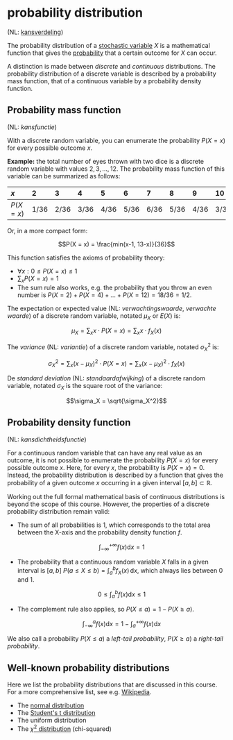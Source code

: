 # probability distribution

(NL: [kansverdeling](../nl/kansverdeling.md))

The probability distribution of a [stochastic variable](variable-random.md) $X$ is a mathematical function that gives the [probability](probability.md) that a certain outcome for $X$ can occur.

A distinction is made between *discrete* and *continuous* distributions. The probability distribution of a discrete variable is described by a probability mass function, that of a continuous variable by a probability density function.

## Probability mass function

(NL: *kansfunctie*)

With a discrete random variable, you can enumerate the probability $P(X = x)$ for every possible outcome $x$.

**Example:** the total number of eyes thrown with two dice is a discrete random variable with values $2, 3, \ldots, 12$. The probability mass function of this variable can be summarized as follows:

| $x$        | 2    | 3    | 4    | 5    | 6    | 7    | 8    | 9    | 10   | 11   | 12   |
| :--------- | :--- | :--- | :--- | :--- | :--- | :--- | :--- | :--- | :--- | :--- | :--- |
| $P(X = x)$ | 1/36 | 2/36 | 3/36 | 4/36 | 5/36 | 6/36 | 5/36 | 4/36 | 3/36 | 2/36 | 1/36 |

Or, in a more compact form:

$$P(X = x) = \frac{min(x-1, 13-x)}{36}$$

This function satisfies the axioms of probability theory:

- $\forall x: 0 \leq P(X = x) \leq 1$
- $\sum_x P(X = x) = 1$
- The sum rule also works, e.g. the probability that you throw an even number is $P(X = 2) + P(X = 4) + \ldots + P(X = 12) = 18/36 = 1/2$.

The expectation or expected value (NL: *verwachtingswaarde*, *verwachte waarde*) of a discrete random variable, notated $\mu_X$ or $E(X)$ is:

$$\mu_X = \sum_x x \cdot P(X = x) = \sum_x x \cdot f_X(x)$$

The *variance* (NL: *variantie*) of a discrete random variable, notated $\sigma_X^2$ is:

$$\sigma_X^2 = \sum_x (x - \mu_X)^2 \cdot P(X = x) = \sum_x (x - \mu_X)^2 \cdot f_X(x)$$

De *standard deviation* (NL: *standaardafwijking*) of a discrete random variable, notated $\sigma_X$ is the square root of the variance:

$$\sigma_X = \sqrt{\sigma_X^2}$$

## Probability density function

(NL: *kansdichtheidsfunctie*)

For a continuous random variable that can have any real value as an outcome, it is not possible to enumerate the probability $P(X = x)$ for every possible outcome $x$. Here, for every $x$, the probability is $P(X = x) = 0$. Instead, the probability distribution is described by a function that gives the probability of a given outcome $x$ occurring in a given interval $[a, b] \subset \mathbb{R}$.

Working out the full formal mathematical basis of continuous distributions is beyond the scope of this course. However, the properties of a discrete probability distribution remain valid:

- The sum of all probabilities is 1, which corresponds to the total area between the X-axis and the probability density function $f$.

    $$\int_{-\infty}^{+\infty} f(x) \mathrm{d}x = 1$$

- The probability that a continuous random variable $X$ falls in a given interval is $[a, b]$ $P(a \leq X \leq b) = \int_a^b f_X(x) \, \mathrm{d}x$, which always lies between $0$ and $1$.

    $$0 \leq \int_{a}^{b} f(x) \mathrm{d}x \leq 1$$

- The complement rule also applies, so $P(X \leq a) = 1 - P(X \geq a)$.

    $$\int_{-\infty}^{a} f(x) \mathrm{d}x = 1 - \int_{a}^{+\infty} f(x) \mathrm{d}x$$

We also call a probability $P(X \leq a)$ a *left-tail probability*, $P(X \geq a)$ a *right-tail probability*.

## Well-known probability distributions

Here we list the probability distributions that are discussed in this course. For a more comprehensive list, see e.g. [Wikipedia](https://en.wikipedia.org/wiki/Probability_distribution).

- The [normal distribution](normal-distribution.md)
- The [Student's t distribution](t-distribution.md)
- The uniform distribution
- The [$\chi^2$ distribution](chi-squared-test.md) (chi-squared)
